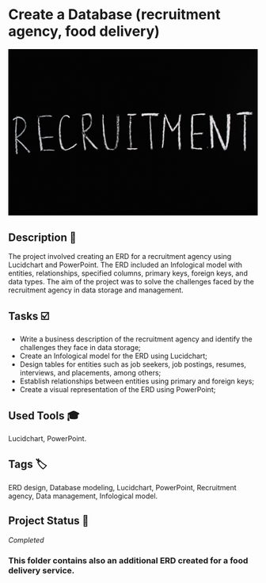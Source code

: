 # Create a Database (recruitment agency, food delivery)
![YM-logo](recruitment.jpg)

## Description :key:
The project involved creating an ERD for a recruitment agency using Lucidchart and PowerPoint. The ERD included an Infological model with entities, relationships, specified columns, primary keys, foreign keys, and data types. The aim of the project was to solve the challenges faced by the recruitment agency in data storage and management.


## Tasks :ballot_box_with_check:
- Write a business description of the recruitment agency and identify the challenges they face in data storage;
- Create an Infological model for the ERD using Lucidchart;
- Design tables for entities such as job seekers, job postings, resumes, interviews, and placements, among others;
- Establish relationships between entities using primary and foreign keys;
- Create a visual representation of the ERD using PowerPoint;


## Used Tools :mortar_board:
Lucidchart, PowerPoint.


## Tags :label:
ERD design, Database modeling, Lucidchart, PowerPoint, Recruitment agency, Data management, Infological model.

## Project Status :black_square_button:
_Completed_ 

### This folder contains also an additional ERD created for a food delivery service.
